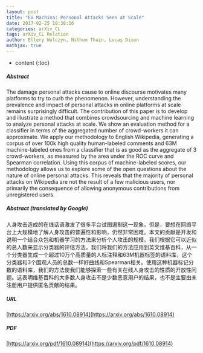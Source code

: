 ```yaml
---
layout: post
title: "Ex Machina: Personal Attacks Seen at Scale"
date: 2017-02-25 18:38:16
categories: arXiv_CL
tags: arXiv_CL Relation
author: Ellery Wulczyn, Nithum Thain, Lucas Dixon
mathjax: true
---
```


* content
{:toc}

##### Abstract
The damage personal attacks cause to online discourse motivates many platforms to try to curb the phenomenon. However, understanding the prevalence and impact of personal attacks in online platforms at scale remains surprisingly difficult. The contribution of this paper is to develop and illustrate a method that combines crowdsourcing and machine learning to analyze personal attacks at scale. We show an evaluation method for a classifier in terms of the aggregated number of crowd-workers it can approximate. We apply our methodology to English Wikipedia, generating a corpus of over 100k high quality human-labeled comments and 63M machine-labeled ones from a classifier that is as good as the aggregate of 3 crowd-workers, as measured by the area under the ROC curve and Spearman correlation. Using this corpus of machine-labeled scores, our methodology allows us to explore some of the open questions about the nature of online personal attacks. This reveals that the majority of personal attacks on Wikipedia are not the result of a few malicious users, nor primarily the consequence of allowing anonymous contributions from unregistered users.

##### Abstract (translated by Google)
人身攻击造成的在线话语激发了很多平台试图遏制这一现象。但是，要想在网络平台上大规模地了解人身攻击的普遍性和影响，仍然非常困难。本文的贡献是开发和说明一个结合众包和机器学习的方法来分析个人攻击的规模。我们根据它可以近似的总人数来显示分类器的评估方法。我们将我们的方法应用到英文维基百科，从一个分类器生成一个超过10万个高质量的人标注释和63M机器标签的语料库，这个分类器和3个围观人员的总数一样好曲线和Spearman相关。使用这种机器标记分数的语料库，我们的方法使我们能够探索一些有关在线人身攻击的性质的开放性问题。这表明维基百科的大多数人身攻击不是少数恶意用户的结果，也不是主要由未注册用户提供匿名贡献的结果。

##### URL
[https://arxiv.org/abs/1610.08914](https://arxiv.org/abs/1610.08914)

##### PDF
[https://arxiv.org/pdf/1610.08914](https://arxiv.org/pdf/1610.08914)

